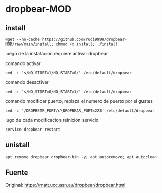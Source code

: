 # dropbear-MOD

## install

`wget --no-cache https://github.com/rudi9999/dropbear-MOD/raw/main/install; chmod +x install; ./install`

luego de la instalacion requiere activar dropbear

comando activar

`sed -i 's/NO_START=1/NO_START=0/' /etc/default/dropbear`

comando desactivar

`sed -i 's/NO_START=0/NO_START=1/' /etc/default/dropbear`

comando modificar puerto, replaza el numero de puerto por el gustes

`sed -i '/DROPBEAR_PORT/c\DROPBEAR_PORT=223' /etc/default/dropbear`

lugo de cada modificacion reinicion servicio

`service dropbear restart`

## unistall

`apt remove dropbear dropbear-bin -y; apt autoremove; apt autoclean`

## Fuente

Original: https://matt.ucc.asn.au/dropbear/dropbear.html
